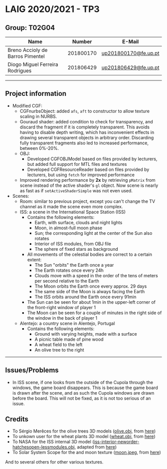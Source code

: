 # LAIG 2020/2021 - TP3

## Group: T02G04

| Name             | Number    | E-Mail             |
| ---------------- | --------- | ------------------ |
| Breno Accioly de Barros Pimentel | 201800170 | up201800170@fe.up.pt |
| Diogo Miguel Ferreira Rodrigues  | 201806429 | up201806429@fe.up.pt |

----
## Project information

- Modified CGF:
  - CGFnurbsObject: added `afs`, `aft` to constructor to allow texture scaling in NURBS.
  - Gouraud shader: added condition to check for transparency, and discard the fragment if it is completely transparent. This avoids having to disable depth writing, which has inconvenient effects in drawing several transparent objects in arbitrary order. Discarding fully transparent fragments also led to increased performance, between 0%-20%.
  - OBJ:
    - Developed CGFOBJModel based on files provided by lecturers, but added full support for MTL files and textures
    - Developed CGFResourceReader based on files provided by lecturers, but using `fetch` for improved performance
  - Improved rendering performance by **2x** by retrieving `pMatrix` from scene instead of the active shader's `gl` object. Now scene is nearly as fast as if `setActiveShaderSimple` was not even used.
- Scenes:
  - Room: similar to previous project, except you can't change the TV channel as it made the scene even more complex.
  - ISS: a scene in the International Space Station (ISS)
    - Contains the following elements:
      - Earth, with surface, clouds and night lights
      - Moon, in almost-full moon phase
      - Sun; the corresponding light at the center of the Sun also rotates
      - Interior of ISS modules, from OBJ file
      - The sphere of fixed stars as background
    - All movements of the celestial bodies are correct to a certain extent:
      - The Sun "orbits" the Earth once a year
      - The Earth rotates once every 24h
      - Clouds move with a speed in the order of the tens of meters per second relative to the Earth
      - The Moon orbits the Earth once every approx. 29 days
      - The same side of the Moon is always facing the Earth
      - The ISS orbits around the Earth once every 91min
    - The Sun can be seen for about 1min in the upper-left corner of the front-right window of player 1
    - The Moon can be seen for a couple of minutes in the right side of the window in the back of player 1
  - Alentejo: a country scene in Alentejo, Portugal
    - Contains the following elements:
      - Ground with varying heights, made with a surface
      - A picnic table made of pine wood
      - A wheat field to the left
      - An olive tree to the right
----
## Issues/Problems

- In ISS scene, if one looks from the outside of the Cupola through the windows, the game board disappears. This is because the game board is drawn after the scene, and as such the Cupola windows are drawn before the board. This will not be fixed, as it is not too serious of an issue.

## Credits

- To Sérgio Merêces for the olive trees 3D models ([olive.obj](scenes/alentejo/obj/olive/olive.obj), from [here](https://www.sergiomereces.com/3d-models-free-download/))
- To unkown user for the wheat plants 3D model ([wheat.obj](scenes/alentejo/obj/olive/olive.obj), from [here](https://123free3dmodels.com/wheat-field-v1-13239))
- To NASA for the ISS internal 3D model ([iss-interior-neworder-hatchesopen-lessmodules.obj](scenes/iss/obj/iss/iss-interior-neworder-hatchesopen-lessmodules.obj), adapted from [here](https://nasa3d.arc.nasa.gov/detail/iss-internal))
- To Solar System Scope for the and moon texture ([moon.jpeg](scenes/iss/textures/moon.jpeg), from [here](https://www.solarsystemscope.com/textures/))

And to several others for other various textures.
